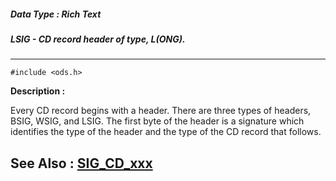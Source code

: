 ##### Data Type : Rich Text
##### LSIG - CD record header of type, L(ONG).
---
```
#include <ods.h>
```
**Description :**

Every CD record begins with a header.  There are three types of headers, BSIG, 
WSIG, and LSIG.  The first byte of the header is a signature which identifies 
the type of the header and the type of the CD record that follows.

**See Also :**
[SIG_CD_xxx](/domino-c-api-docs/reference/Symb/SIG_CD_xxx)
---
